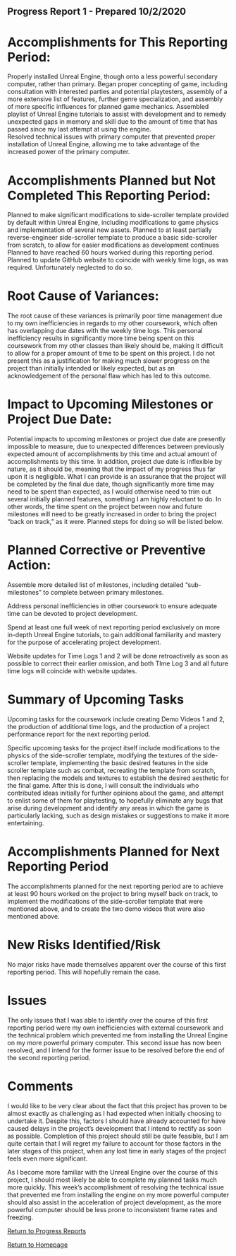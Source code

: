 ## Progress Report 1 - Prepared 10/2/2020

# Accomplishments for This Reporting Period:
Properly installed Unreal Engine, though onto a less powerful secondary computer, rather than primary.
Began proper concepting of game, including consultation with interested parties and potential playtesters, assembly of a more extensive list of features, further genre specialization, and assembly of more specific influences for planned game mechanics.
Assembled playlist of Unreal Engine tutorials to assist with development and to remedy unexpected gaps in memory and skill due to the amount of time that has passed since my last attempt at using the engine.  
Resolved technical issues with primary computer that prevented proper installation of Unreal Engine, allowing me to take advantage of the increased power of the primary computer.


# Accomplishments Planned but Not Completed This Reporting Period:
Planned to make significant modifications to side-scroller template provided by default within Unreal Engine, including modifications to game physics and implementation of several new assets.
Planned to at least partially reverse-engineer side-scroller template to produce a basic side-scroller from scratch, to allow for easier modifications as development continues
Planned to have reached 60 hours worked during this reporting period.
Planned to update GitHub website to coincide with weekly time logs, as was required. Unfortunately neglected to do so.


# Root Cause of Variances:
The root cause of these variances is primarily poor time management due to my own inefficiencies in regards to my other coursework, which often has overlapping due dates with the weekly time logs. This personal inefficiency results in significantly more time being spent on this coursework from my other classes than likely should be, making it difficult to allow for a proper amount of time to be spent on this project. I do not present this as a justification for making much slower progress on the project than initially intended or likely expected, but as an acknowledgement of the personal flaw which has led to this outcome.   


# Impact to Upcoming Milestones or Project Due Date:
Potential impacts to upcoming milestones or project due date are presently impossible to measure, due to unexpected differences between previously expected amount of accomplishments by this time and actual amount of accomplishments by this time. In addition, project due date is inflexible by nature, as it should be, meaning that the impact of my progress thus far upon it is negligible. What I can provide is an assurance that the project will be completed by the final due date, though significantly more time may need to be spent than expected, as I would otherwise need to trim out several initially planned features, something I am highly reluctant to do. In other words, the time spent on the project between now and future milestones will need to be greatly increased in order to bring the project “back on track,” as it were. Planned steps for doing so will be listed below.

# Planned Corrective or Preventive Action:
Assemble more detailed list of milestones, including detailed “sub-milestones” to complete between primary milestones.

Address personal inefficiencies in other coursework to ensure adequate time can be devoted to project development.

Spend at least one full week of next reporting period exclusively on more in-depth Unreal Engine tutorials, to gain additional familiarity and mastery for the purpose of accelerating project development.

Website updates for Time Logs 1 and 2 will be done retroactively as soon as possible to correct their earlier omission, and both TIme Log 3 and all future time logs will coincide with website updates.

# Summary of Upcoming Tasks
Upcoming tasks for the coursework include creating Demo Videos 1 and 2, the production of additional time logs, and the production of a project performance report for the next reporting period.

Specific upcoming tasks for the project itself include modifications to the physics of the side-scroller template, modifying the textures of the side-scroller template, implementing the basic desired features in the side scroller template such as combat, recreating the template from scratch, then replacing the models and textures to establish the desired aesthetic for the final game. After this is done, I will consult the individuals who contributed ideas initially for further opinions about the game, and attempt to enlist some of them for playtesting, to hopefully eliminate any bugs that arise during development and identify any areas in which the game is particularly lacking, such as design mistakes or suggestions to make it more entertaining.


# Accomplishments Planned for Next Reporting Period
The accomplishments planned for the next reporting period are to achieve at least 90 hours worked on the project to bring myself back on track, to implement the modifications of the side-scroller template that were mentioned above, and to create the two demo videos that were also mentioned above. 

# New Risks Identified/Risk
No major risks have made themselves apparent over the course of this first reporting period. This will hopefully remain the case.

# Issues

The only issues that I was able to identify over the course of this first reporting period were my own inefficiencies with external coursework and the technical problem which prevented me from installing the Unreal Engine on my more powerful primary computer. This second issue has now been resolved, and I intend for the former issue to be resolved before the end of the second reporting period.

# Comments

I would like to be very clear about the fact that this project has proven to be almost exactly as challenging as I had expected when initially choosing to undertake it. Despite this, factors I should have already accounted for have caused delays in the project’s development that I intend to rectify as soon as possible. Completion of this project should still be quite feasible, but I am quite certain that I will regret my failure to account for those factors in the later stages of this project, when any lost time in early stages of the project feels even more significant. 

As I become more familiar with the Unreal Engine over the course of this project, I should most likely be able to complete my planned tasks much more quickly. This week’s accomplishment of resolving the technical issue that prevented me from installing the engine on my more powerful computer should also assist in the acceleration of project development, as the more powerful computer should be less prone to inconsistent frame rates and freezing.


[Return to Progress Reports](https://tkfromthe90s.github.io/TKfromthe90s.github.io-progress-reports/)

[Return to Homepage](https://tkfromthe90s.github.io/)
